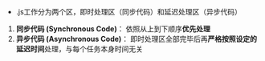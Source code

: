 - .js工作分为两个区，即时处理区（同步代码）和延迟处理区（异步代码）  
1. **同步代码 (Synchronous Code)**： 依照从上到下顺序**优先处理**
2. **异步代码 (Asynchronous Code)**： 即时处理区全部完毕后再**严格按照设定的延迟时间**处理，与每个任务本身时间无关